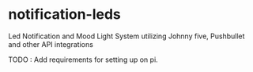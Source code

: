 # notification-leds
Led Notification and Mood Light System utilizing Johnny five, Pushbullet and other API integrations  


TODO : Add requirements for setting up on pi.
